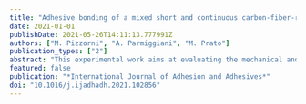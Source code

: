```yaml
---
title: "Adhesive bonding of a mixed short and continuous carbon-fiber-reinforced Nylon-6 composite made via fused filament fabrication"
date: 2021-01-01
publishDate: 2021-05-26T14:11:13.777991Z
authors: ["M. Pizzorni", "A. Parmiggiani", "M. Prato"]
publication_types: ["2"]
abstract: "This experimental work aims at evaluating the mechanical and failure behavior of adhesive-bonded single-lap joints made of a thermoplastic composite 3D-printed via Fused Filament Fabrication technology. Carbon fiber was selected as the reinforcement and used in the form of both short and continuous fibers embedded in the Nylon-6 matrix, forming the composite's hybrid structure. An approach based on progressive improvement of surface treatment effectiveness (solvent degreasing, abrasion, and low-pressure plasma) has been adopted to verify how the additively-manufactured composite responds to bonding when increased interfacial adhesion is attained by preparing the outer printed layer. Roughness measurements, wettability evaluations, and XPS analyses have been carried out to assess any modifications of morphology and functionalization exhibited by the different surfaces after treatment. The experimental findings demonstrate that the intrinsic non-homogeneity of 3D-printed composites is emphasized when low-pressure plasma is used, as it generates interfacial bonds between adhesive and adherend that are more effective than the interlaminar ones within the substrate. In this condition, the ultimate resistance of the joint corresponds to that of the base material. In particular, fracture-mechanism analysis allowed precise identification of the crack path, highlighting defects and current limitations of the additively-manufactured system and suggesting pivotal aspects to develop in future work to improve joint performance."
featured: false
publication: "*International Journal of Adhesion and Adhesives*"
doi: "10.1016/j.ijadhadh.2021.102856"
---
```


